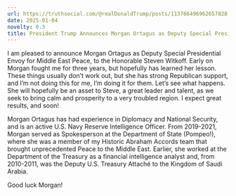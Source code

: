 ```yaml
---
url: https://truthsocial.com/@realDonaldTrump/posts/113766496962657828
date: 2025-01-04
novelty: 0.3
title: President Trump Announces Morgan Ortagus as Deputy Special Presidential Envoy for Middle East Peace
---
```

I am pleased to announce Morgan Ortagus as Deputy Special Presidential Envoy for Middle East Peace, to the Honorable Steven Witkoff. Early on Morgan fought me for three years, but hopefully has learned her lesson. These things usually don’t work out, but she has strong Republican support, and I’m not doing this for me, I’m doing it for them. Let’s see what happens. She will hopefully be an asset to Steve, a great leader and talent, as we seek to bring calm and prosperity to a very troubled region. I expect great results, and soon!
 
Morgan Ortagus has had experience in Diplomacy and National Security, and is an active U.S. Navy Reserve Intelligence Officer. From 2019-2021, Morgan served as Spokesperson at the Department of State (Pompeo!), where she was a member of my Historic Abraham Accords team that brought unprecedented Peace to the Middle East. Earlier, she worked at the Department of the Treasury as a financial intelligence analyst and, from 2010-2011, was the Deputy U.S. Treasury Attaché to the Kingdom of Saudi Arabia.
 
Good luck Morgan!

